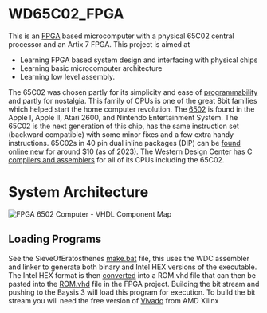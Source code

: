 # WD65C02_FPGA
 This is an [FPGA](https://www.xilinx.com/products/boards-and-kits/1-54wqge.html) based microcomputer with a physical 65C02 central processor and an Artix 7 FPGA. This project is aimed at
 * Learning FPGA based system design and interfacing with physical chips 
 * Learning basic microcomputer architecture 
 * Learning low level assembly.

The 65C02 was chosen partly for its simplicity and ease of [programmability](http://wdc65xx.com/Programming-Manual/) and partly for nostalgia. This family of CPUs is one of the great 8bit families which helped start the home computer revolution. The [6502](https://www.team6502.org/) is found in the Apple I, Apple II, Atari 2600, and Nintendo Entertainment System. The 65C02 is the next generation of this chip, has the same instruction set (backward compatible) with some minor fixes and a few extra handy instructions. 65C02s in 40 pin dual inline packages (DIP) can be [found online new](https://wdc65xx.com/where-to-buy) for around $10 (as of 2023). The Western Design Center has [C compilers and assemblers](https://wdc65xx.com/WDCTools) for all of its CPUs including the 65C02.

# System Architecture

![FPGA 6502 Computer - VHDL Component Map](https://github.com/hybridmachine/WD65C02_FPGA/assets/486078/8325e0e3-2560-4494-9ff5-6c02033a7c6d)

## Loading Programs
See the SieveOfEratosthenes [make.bat](ASM/SieveOfEratosthenes/make.bat) file, this uses the WDC assembler and linker to generate both binary and Intel HEX versions of the executable. The Intel HEX format is then [converted](ASM/HexToVHDLTools/ConvertHexToVHD_ROM.py) into a ROM.vhd file that can then be pasted into the [ROM.vhd](WD6502%20Computer.srcs/sources_1/new/ROM.vhd) file in the FPGA project. Building the bit stream and pushing to the Baysis 3 will load this program for execution. To build the bit stream you will need the free version of [Vivado](https://www.xilinx.com/products/design-tools/vivado.html) from AMD Xilinx
